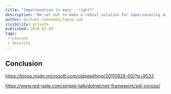 ```yaml
---
title: "Impersonation is easy - right?"
description: "We set out to make a robust solution for impersonating another user for running deployment tasks. At face value it seems easy enough until you realize you're in the middle of a minefield. This post describes our adventure and where we ended up."
author: michael.noonan@octopus.com
visibility: private
published: 2018-02-20
tags:
 - Lessons
 - Security
---
```




## Conclusion

https://blogs.msdn.microsoft.com/oldnewthing/20110928-00/?p=9533

https://www.red-gate.com/simple-talk/dotnet/net-framework/sid-vicious/